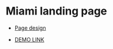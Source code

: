 # Miami landing page

- [Page design](https://www.figma.com/file/NZQAIydtHo5QkINyGLHNcq/BIKE-New-Version?node-id=0%3A1)

- [DEMO LINK](https://Artem66.github.io/layout_miami/)
